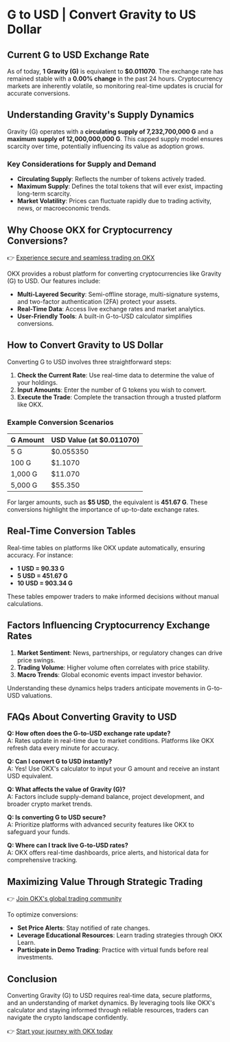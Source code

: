 # G to USD | Convert Gravity to US Dollar  

## Current G to USD Exchange Rate  
As of today, **1 Gravity (G)** is equivalent to **$0.011070**. The exchange rate has remained stable with a **0.00% change** in the past 24 hours. Cryptocurrency markets are inherently volatile, so monitoring real-time updates is crucial for accurate conversions.  

## Understanding Gravity's Supply Dynamics  
Gravity (G) operates with a **circulating supply of 7,232,700,000 G** and a **maximum supply of 12,000,000,000 G**. This capped supply model ensures scarcity over time, potentially influencing its value as adoption grows.  

### Key Considerations for Supply and Demand  
- **Circulating Supply**: Reflects the number of tokens actively traded.  
- **Maximum Supply**: Defines the total tokens that will ever exist, impacting long-term scarcity.  
- **Market Volatility**: Prices can fluctuate rapidly due to trading activity, news, or macroeconomic trends.  

## Why Choose OKX for Cryptocurrency Conversions?  
👉 [Experience secure and seamless trading on OKX](https://bit.ly/okx-bonus)  

OKX provides a robust platform for converting cryptocurrencies like Gravity (G) to USD. Our features include:  
- **Multi-Layered Security**: Semi-offline storage, multi-signature systems, and two-factor authentication (2FA) protect your assets.  
- **Real-Time Data**: Access live exchange rates and market analytics.  
- **User-Friendly Tools**: A built-in G-to-USD calculator simplifies conversions.  

## How to Convert Gravity to US Dollar  
Converting G to USD involves three straightforward steps:  
1. **Check the Current Rate**: Use real-time data to determine the value of your holdings.  
2. **Input Amounts**: Enter the number of G tokens you wish to convert.  
3. **Execute the Trade**: Complete the transaction through a trusted platform like OKX.  

### Example Conversion Scenarios  
| G Amount | USD Value (at $0.011070) |  
|----------|----------------------------|  
| 5 G      | $0.055350                  |  
| 100 G    | $1.1070                    |  
| 1,000 G  | $11.070                    |  
| 5,000 G  | $55.350                    |  

For larger amounts, such as **$5 USD**, the equivalent is **451.67 G**. These conversions highlight the importance of up-to-date exchange rates.  

## Real-Time Conversion Tables  
Real-time tables on platforms like OKX update automatically, ensuring accuracy. For instance:  
- **1 USD = 90.33 G**  
- **5 USD = 451.67 G**  
- **10 USD = 903.34 G**  

These tables empower traders to make informed decisions without manual calculations.  

## Factors Influencing Cryptocurrency Exchange Rates  
1. **Market Sentiment**: News, partnerships, or regulatory changes can drive price swings.  
2. **Trading Volume**: Higher volume often correlates with price stability.  
3. **Macro Trends**: Global economic events impact investor behavior.  

Understanding these dynamics helps traders anticipate movements in G-to-USD valuations.  

## FAQs About Converting Gravity to USD  

**Q: How often does the G-to-USD exchange rate update?**  
A: Rates update in real-time due to market conditions. Platforms like OKX refresh data every minute for accuracy.  

**Q: Can I convert G to USD instantly?**  
A: Yes! Use OKX's calculator to input your G amount and receive an instant USD equivalent.  

**Q: What affects the value of Gravity (G)?**  
A: Factors include supply-demand balance, project development, and broader crypto market trends.  

**Q: Is converting G to USD secure?**  
A: Prioritize platforms with advanced security features like OKX to safeguard your funds.  

**Q: Where can I track live G-to-USD rates?**  
A: OKX offers real-time dashboards, price alerts, and historical data for comprehensive tracking.  

## Maximizing Value Through Strategic Trading  
👉 [Join OKX's global trading community](https://bit.ly/okx-bonus)  

To optimize conversions:  
- **Set Price Alerts**: Stay notified of rate changes.  
- **Leverage Educational Resources**: Learn trading strategies through OKX Learn.  
- **Participate in Demo Trading**: Practice with virtual funds before real investments.  

## Conclusion  
Converting Gravity (G) to USD requires real-time data, secure platforms, and an understanding of market dynamics. By leveraging tools like OKX's calculator and staying informed through reliable resources, traders can navigate the crypto landscape confidently.  

👉 [Start your journey with OKX today](https://bit.ly/okx-bonus)
